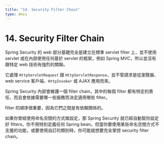 ```yaml
---
title: "14. Security Filter Chain"
type: docs
---
```


# 14. Security Filter Chain

Spring Security 的 web 部分基礎完全是建立在標準 servlet filter 上，並不使用 servlet 或在內部使用任何基於 servlet 的框架，例如 Spring MVC，所以並沒有跟特定 web 技術有強烈的關聯。

它處理 `HttpServletRequest` 跟 `HttpServletResponse`，並不管請求是從瀏覽器、web service 客戶端、`HttpInvoker` 或 AJAX 應用而來。

Spring Security 內部會維護一個 filter chain，其中的每個 filter 都有特定的責任，而且會依據需要哪一些服務而決定適用哪些 filter。

filter 的順序很重要，因為它們之間是有依賴關係的。

如果你曾經使用命名空間的方式做設定，那 Spring Security 就已經自動幫你設定好 filters，你不用特別定義任何 Spring bean。但當你要使用某些命名空間方式不支援的功能，或要使用自訂的類別時，你可能就想要完全掌控 security filter chain。